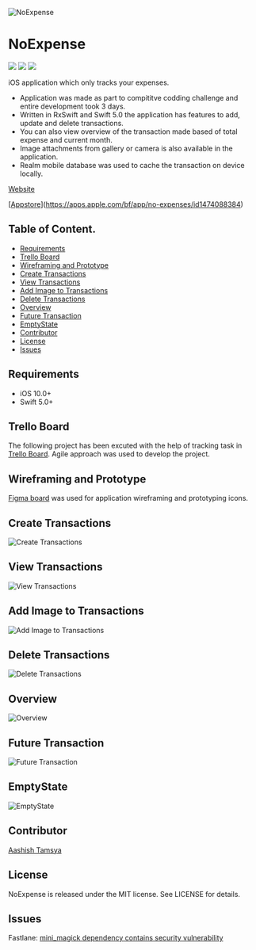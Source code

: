 
![NoExpense](/Resources/cover.png "NoExpense")

# NoExpense

<a href="https://travis-ci.org/aashishtamsya/NoExpense"><img src="https://img.shields.io/travis/aashishtamsya/NoExpense/master.svg"></a>
<a href="https://raw.githubusercontent.com/aashishtamsya/NoExpense/master/LICENSE"><img src="https://img.shields.io/cocoapods/l/Kingfisher.svg?style=flat"></a>
<a href="https://github.com/aashishtamsya/NoExpense"><img src="https://img.shields.io/cocoapods/p/NoExpense.svg"></a>
<!-- <a href="https://codebeat.co/projects/github-com-aashishtamsya-noexpense-master"><img alt="codebeat badge" src="https://codebeat.co/assets/svg/badges/A-398b39-669406e9e1b136187b91af587d4092b0160370f271f66a651f444b990c2730e9.svg" /></a> -->

iOS application which only tracks your expenses. 

- Application was made as part to compititve codding challenge and entire development took 3 days. 
- Written in RxSwift and Swift 5.0 the application has features to add, update and delete transactions. 
- You can also view overview of the transaction made based of total expense and current month.
- Image attachments from gallery or camera is also available in the application.
- Realm mobile database was used to cache the transaction on device locally.

[Website](https://www.aashishtamsya.com/work/noexpenses)

[[Appstore](/Resources/available_on_appstore.png)](https://apps.apple.com/bf/app/no-expenses/id1474088384)


## Table of Content.

 - [Requirements](#requirements)
 - [Trello Board](#trello-board)
 - [Wireframing and Prototype](#wireframing-and-prototype)
 - [Create Transactions](#create-transactions)
 - [View Transactions](#view-transactions)
 - [Add Image to Transactions](#add-image-to-transactions)
 - [Delete Transactions](#delete-transactions)
 - [Overview](#overview)
 - [Future Transaction](#future-transaction)
 - [EmptyState](#emptystate)
 - [Contributor](#contributor)
 - [License](#license)
 - [Issues](#issues)

 
## Requirements

 - iOS 10.0+
 - Swift 5.0+
 
## Trello Board

The following project has been excuted with the help of tracking task in [Trello Board](https://trello.com/b/vcDyF7U9). Agile approach was used to develop the project.

## Wireframing and Prototype

[Figma board](https://www.figma.com/file/UMErtkfMycLx5QnxdXBygB/NoExpense?node-id=14%3A0) was used for application wireframing and prototyping icons.

<!-- [CodeBeat Report](https://codebeat.co/projects/github-com-aashishtamsya-cacher-develop)
-->

## Create Transactions

![Create Transactions](/Resources/create.gif)

## View Transactions

![View Transactions](/Resources/view.gif)

## Add Image to Transactions

![Add Image to Transactions](/Resources/add_image.gif)

## Delete Transactions

![Delete Transactions](/Resources/delete.gif)

## Overview
![Overview](/Resources/overview.gif)

## Future Transaction
![Future Transaction](/Resources/future.gif)

## EmptyState
![EmptyState](/Resources/emptystate.gif)

## Contributor

[Aashish Tamsya](https://www.aashishtamsya.com)

## License

NoExpense is released under the MIT license. See LICENSE for details.

## Issues

Fastlane: [mini_magick dependency contains security vulnerability](https://github.com/fastlane/fastlane/issues/15044)